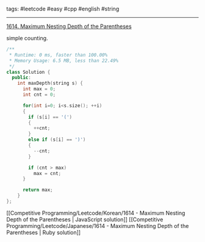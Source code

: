 tags: #leetcode #easy #cpp #english #string

<hr />

[1614. Maximum Nesting Depth of the Parentheses](https://leetcode.com/problems/maximum-nesting-depth-of-the-parentheses/)

simple counting.

```cpp
/**
 * Runtime: 0 ms, faster than 100.00%
 * Memory Usage: 6.5 MB, less than 22.49% 
 */
class Solution {
  public:
    int maxDepth(string s) {
      int max = 0;
      int cnt = 0;

      for(int i=0; i<s.size(); ++i)
      {
        if (s[i] == '(') 
        {
          ++cnt;
        }
        else if (s[i] == ')')
        {
          --cnt;
        }

        if (cnt > max) 
          max = cnt;
      }

      return max;
    }
};
```

[[Competitive Programming/Leetcode/Korean/1614 - Maximum Nesting Depth of the Parentheses | JavaScript solution]]
[[Competitive Programming/Leetcode/Japanese/1614 - Maximum Nesting Depth of the Parentheses | Ruby solution]]